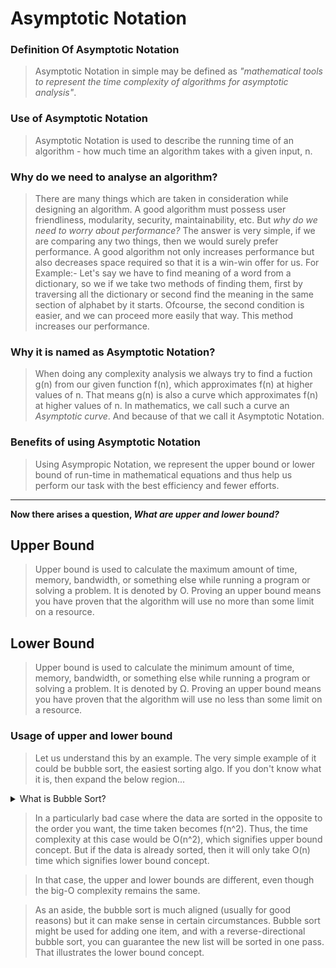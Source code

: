 # Asymptotic  Notation

### Definition Of Asymptotic  Notation
> Asymptotic  Notation in simple may be defined as *"mathematical tools to represent the time complexity of algorithms for asymptotic analysis"*. 


### Use of Asymptotic  Notation

> Asymptotic Notation is used to describe the running time of an algorithm - how much time an algorithm takes with a given input, n. 



### Why do we need to analyse an algorithm?

> There are many things which are taken in consideration while designing an algorithm. A good algorithm must possess user friendliness, modularity, security, maintainability, etc. But *why do we need to worry about performance?* The answer is very simple, if we are comparing any two things, then we would surely prefer performance. A good algorithm not only increases performance but also decreases space required so that it is a win-win offer for us.
> For Example:- Let's say we have to find meaning of a word from a dictionary, so we if we take two methods of finding them, first by traversing all the dictionary or second find the meaning in the same section of alphabet by it starts. Ofcourse, the second condition is easier, and we can proceed more easily that way. This method increases our performance.



### Why it is named as Asymptotic  Notation?
> When doing any complexity analysis we always try to find a fuction g(n) from our given function f(n), which approximates f(n) at higher values of n. That means g(n) is also a curve which approximates f(n) at higher values of n. In mathematics, we call such a curve an *Asymptotic  curve*. And because of that we call it Asymptotic  Notation.




### Benefits of using Asymptotic  Notation

> Using Asympropic Notation, we represent the upper bound or lower bound of run-time in mathematical equations and thus help us perform our task with the best efficiency and fewer efforts.

****



**Now there arises a question, *What are upper and lower bound?***



## Upper Bound
> Upper bound is used to calculate the maximum amount of time, memory, bandwidth, or something else while running a program or solving a problem. It is denoted by O.
> Proving an upper bound means you have proven that the algorithm will use no more than some limit on a resource.



## Lower Bound
> Upper bound is used to calculate the minimum amount of time, memory, bandwidth, or something else while running a program or solving a problem. It is denoted by Ω.
> Proving an upper bound means you have proven that the algorithm will use no less than some limit on a resource.



### Usage of upper and lower bound
> Let us understand this by an example. The very simple example of it could be bubble sort, the easiest sorting algo. If you don't know what it is, then expand the below region...
<details>
  <summary>What is Bubble Sort?</summary>
  
  ### Bubble Sort
  > For every element of arr[], we check if arr[i]>arr[i+1], then we swap them. Bt this method, we are putting the largest element at last. We can improve the best case by maintaining a flag that will return 0, if arr[] is already sorted. Pseudo code for it would be.
  ```
  void bubbleSort(int arr[], int n){
    int pass,i,temp;
    bool swapped=1;
    for(pass>=n-1; pass>=0 && swapped; pass--){
        if(arr[i]>arr[i+1]){
          swap(arr[i],arr[i+1]);
          swapped=1;
        }
    } 
  }

   ```

</details>

> In a particularly bad case where the data are sorted in the opposite to the order you want, the time taken becomes f(n^2). Thus, the time complexity at this case would be O(n^2), which signifies upper bound concept. But if the data is already sorted, then it will only take O(n) time which signifies lower bound concept.

> In that case, the upper and lower bounds are different, even though the big-O complexity remains the same.

> As an aside, the bubble sort is much aligned (usually for good reasons) but it can make sense in certain circumstances. Bubble sort might be used for adding one item, and with a reverse-directional bubble sort, you can guarantee the new list will be sorted in one pass. That illustrates the lower bound concept.

